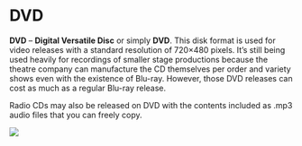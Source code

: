 # DVD

**DVD** – **Digital Versatile Disc** or simply **DVD**. This disk format is used for video releases with a standard resolution of 720×480 pixels. It’s still being used heavily for recordings of smaller stage productions because the theatre company can manufacture the CD themselves per order and variety shows even with the existence of Blu-ray. However, those DVD releases can cost as much as a regular Blu-ray release.

Radio CDs may also be released on DVD with the contents included as .mp3 audio files that you can freely copy.

![](/DVD/lzX1M22t.jpg)
